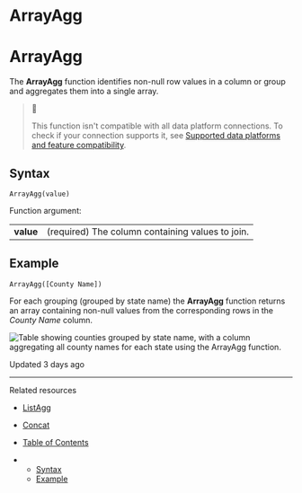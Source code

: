 # ArrayAgg

# ArrayAgg

The **ArrayAgg** function identifies non-null row values in a column or group and aggregates them into a single array.

> 📘
>
> This function isn't compatible with all data platform connections. To check if your connection supports it, see [Supported data platforms and feature compatibility](/docs/region-warehouse-and-feature-support#supported-data-platforms-and-feature-compatibility).

## Syntax

```
ArrayAgg(value)
```

Function argument:

|  |  |
| --- | --- |
| **value** | (required) The column containing values to join. |

## Example

```
ArrayAgg([County Name])
```

For each grouping (grouped by state name) the **ArrayAgg** function returns an array containing non-null values from the corresponding rows in the *County Name* column.

![Table showing counties grouped by state name, with a column aggregating all county names for each state using the ArrayAgg function.](https://files.readme.io/81a6047-image.png)

Updated 3 days ago

---

Related resources

* [ListAgg](/docs/listagg)
* [Concat](/docs/concat)

* [Table of Contents](#)
* + [Syntax](#syntax)
  + [Example](#example)